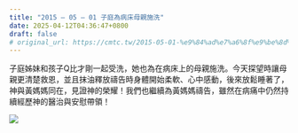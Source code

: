```yaml
---
title: "2015 – 05 – 01 子庭為病床母親施洗"
date: 2025-04-12T04:36:47+0800
draft: false
# original_url: https://cmtc.tw/2015-05-01-%e9%84%ad%e7%a6%8f%e9%be%8d%e5%bc%9f%e5%85%84%e5%8f%97%e6%b4%97
---
```




子庭姊妹和孩子Q比才剛一起受洗，她也為在病床上的母親施洗。今天探望時讓母親更清楚救恩，並且抹油釋放禱告時身體開始柔軟、心中感動，後來放鬆睡著了，神與黃媽媽同在，見證神的榮耀！我們也繼續為黃媽媽禱告，雖然在病痛中仍然持續經歷神的醫治與安慰帶領！

![](/images/子庭母親施洗.jpg)